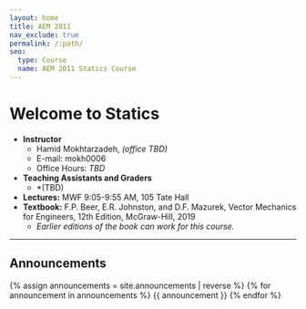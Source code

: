 ```yaml
---
layout: home
title: AEM 2011
nav_exclude: true
permalink: /:path/
seo:
  type: Course
  name: AEM 2011 Statics Course
---
```


# Welcome to Statics

- **Instructor**
  - Hamid Mokhtarzadeh, *(office TBD)*
  - E-mail: mokh0006
  - Office Hours: *TBD*
- **Teaching Assistants and Graders**
  - *(TBD)
- **Lectures:** MWF 9:05-9:55 AM, 105 Tate Hall
- **Textbook:** F.P. Beer, E.R. Johnston, and D.F. Mazurek, Vector Mechanics for Engineers, 12th Edition, McGraw-Hill, 2019
  - *Earlier editions of the book can work for this course.*

----
## Announcements

{% assign announcements = site.announcements | reverse %}
{% for announcement in announcements %}
{{ announcement }}
{% endfor %}
